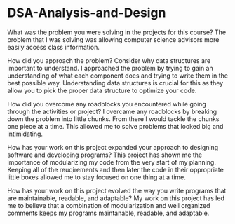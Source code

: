 # DSA-Analysis-and-Design


What was the problem you were solving in the projects for this course?
  The problem that I was solving was allowing computer science advisors more easily access class information.
  
How did you approach the problem? Consider why data structures are important to understand.
  I approached the problem by trying to gain an understanding of what each component does and trying to write them in the best possible way. Understanding data structures is crucial for this as they allow you to pick the proper data structure to optimize your code.
  
How did you overcome any roadblocks you encountered while going through the activities or project?
  I overcame any roadblocks by breaking down the problem into little chunks. From there I would tackle the chunks one piece at a time. This allowed me to solve problems that looked big and intimidating.
  
How has your work on this project expanded your approach to designing software and developing programs?
  This project has shown me the importance of modularizing my code from the very start of my planning. Keeping all of the reuqirements and then later the code in their oppropriate little boxes allowed me to stay focused on one thing at a time.

How has your work on this project evolved the way you write programs that are maintainable, readable, and adaptable?
  My work on this project has led me to believe that a combination of modularization and well organized comments keeps my programs maintanable, readable, and adaptable.
